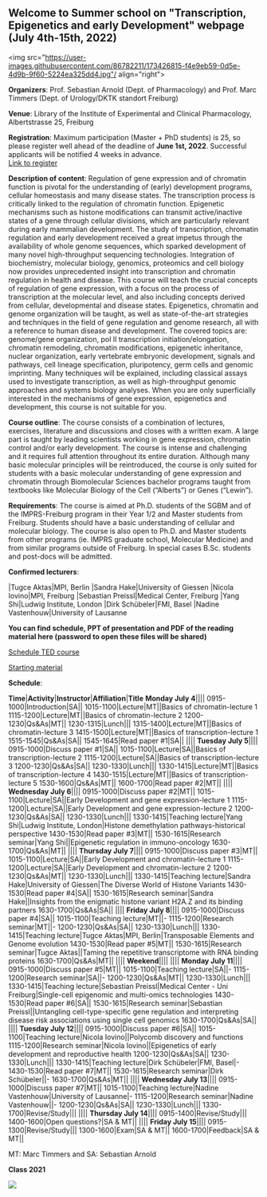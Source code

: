 ## Welcome to Summer school on "Transcription, Epigenetics and early Development" webpage (July 4th-15th, 2022)

<img src="https://user-images.githubusercontent.com/86782211/173426815-f4e9eb59-0d5e-4d9b-9f60-5224ea325dd4.jpg"/ align="right">

**Organizers**: Prof. Sebastian Arnold (Dept. of Pharmacology) and Prof. Marc Timmers (Dept. of Urology/DKTK standort Freiburg)

**Venue**: Library of the Institute of Experimental and Clinical Pharmacology, Albertstrasse 25, Freiburg

**Registration**: Maximum participation (Master + PhD students) is 25, so please register well ahead of the deadline of **June 1st, 2022**. Successful applicants will be notified 4 weeks in advance.<br>
<a href="http://www.sgbm.uni-freiburg.de/index.php?option=com_content&view=article&id=539&Itemid=397" target="_blank">
                      Link to register
                    </a>                  

**Description of content**: Regulation of gene expression and of chromatin function is pivotal for the understanding of (early) development programs, cellular homeostasis and many disease states. The transcription process is critically linked to the regulation of chromatin function. Epigenetic mechanisms such as histone modifications can transmit active/inactive states of a gene through cellular divisions, which are particularly relevant during early mammalian development. The study of transcription, chromatin regulation and early development received a great impetus through the availability of whole genome sequences, which sparked development of many novel high-throughput sequencing technologies. Integration of biochemistry, molecular biology, genomics, proteomics and cell biology now provides unprecedented insight into transcription and chromatin regulation in health and disease. This course will teach the crucial concepts of regulation of gene expression, with a focus on the process of transcription at the molecular level, and also including concepts derived from cellular, developmental and disease states. Epigenetics, chromatin and genome organization will be taught, as well as state-of-the-art strategies and techniques in the field of gene regulation and genome research, all with a reference to human disease and development. The covered topics are: genome/gene organization, pol II transcription initiation/elongation, chromatin remodeling, chromatin modifications, epigenetic inheritance, nuclear organization, early vertebrate embryonic development, signals and pathways, cell lineage specification, pluripotency, germ cells and genomic imprinting. Many techniques will be explained, including classical assays used to investigate transcription, as well as high-throughput genomic approaches and systems biology analyses. When you are only superficially interested in the mechanisms of gene expression, epigenetics and development, this course is not suitable for you.

**Course outline**: The course consists of a combination of lectures, exercises, literature and discussions and closes with a written exam. A large part is taught by leading scientists working in gene expression, chromatin control and/or early development. The course is intense and challenging and it requires full attention throughout its entire duration. Although many basic molecular principles will be reintroduced, the course is only suited for students with a basic molecular understanding of gene expression and chromatin through Biomolecular Sciences bachelor programs taught from textbooks like Molecular Biology of the Cell (“Alberts”) or Genes (“Lewin”).

**Requirements**: The course is aimed at Ph.D. students of the SGBM and of the IMPRS-Freiburg program in their Year 1/2 and Master students from Freiburg. Students should have a basic understanding of cellular and molecular biology. The course is also open to Ph.D. and Master students from other programs (ie. IMPRS graduate school, Molecular Medicine) and from similar programs outside of Freiburg. In special cases B.Sc. students and post-docs will be admitted.

**Confirmed lecturers**: 

|Tugce Aktas|MPI, Berlin
|Sandra Hake|University of Giessen
|Nicola Iovino|MPI, Freiburg
|Sebastian Preissl|Medical Center, Freiburg
|Yang Shi|Ludwig Institute, London
|Dirk Schübeler|FMI, Basel
|Nadine Vastenhouw|University of Lausanne

**You can find schedule, PPT of presentation and PDF of the reading material here (password to open these files will be shared)**

[Schedule TED course](https://github.com/epigeneticstraining/epigeneticstraining-Summer-school-on-Transcription-Epigenetics-and-early-Development-2022-/files/8891606/Schedule_TED.course_2022_V5.xlsx)

[Starting material](https://github.com/epigeneticstraining/epigeneticstraining-Summer-school-on-Transcription-Epigenetics-and-early-Development-2022-/files/8893650/starting.materials.zip)

**Schedule**:

**Time**|**Activity**|**Instructor**|**Affiliation**|**Title**
**Monday July 4**||||
0915-1000|Introduction|SA||
1015-1100|Lecture|MT||Basics of chromatin-lecture 1 
1115-1200|Lecture|MT||Basics of chromatin-lecture 2
1200-1230|Qs&As|MT||
1230-1315|Lunch|||
1315-1400|Lecture|MT||Basics of chromatin-lecture 3
1415-1500|Lecture|MT||Basics of transcription-lecture 1 
1515-1545|Qs&As|SA||
1545-1645|Read paper #1|SA||
||||
**Tuesday July 5**||||
0915-1000|Discuss paper #1|SA||
1015-1100|Lecture|SA||Basics of transcription-lecture 2
1115-1200|Lecture|SA||Basics of transcription-lecture 3
1200-1230|Qs&As|SA||
1230-1330|Lunch|||
1330-1415|Lecture|MT||Basics of transcription-lecture 4
1430-1515|Lecture|MT||Basics of transcription-lecture 5
1530-1600|Qs&As|MT||
1600-1700|Read paper #2|MT||
||||
**Wednesday July 6**||||
0915-1000|Discuss paper #2|MT||
1015-1100|Lecture|SA||Early Development and gene expression-lecture 1
1115-1200|Lecture|SA||Early Development and gene expression-lecture 2
1200-1230|Qs&As|SA||
1230-1330|Lunch|||
1330-1415|Teaching lecture|Yang Shi|Ludwig Institute, London|Histone demethylation pathways-historical perspective
1430-1530|Read paper #3|MT||
1530-1615|Research seminar|Yang Shi||Epigenetic regulation in immuno-oncology
1630-1700|Qs&As|MT||
||||
**Thursday July 7**||||
0915-1000|Discuss paper #3|MT||
1015-1100|Lecture|SA||Early Development and chromatin-lecture 1
1115-1200|Lecture|SA||Early Development and chromatin-lecture 2
1200-1230|Qs&As|MT||
1230-1330|Lunch|||
1330-1415|Teaching lecture|Sandra Hake|University of Giessen|The Diverse World of Histone Variants
1430-1530|Read paper #4|SA||
1530-1615|Research seminar|Sandra Hake||Insights from the enigmatic histone variant H2A.Z and its binding partners
1630-1700|Qs&As|SA||
||||
**Friday July 8**||||
0915-1000|Discuss paper #4|SA||
1015-1100|Teaching lecture|MT||-
1115-1200|Research seminar|MT||-
1200-1230|Qs&As|SA||
1230-1330|Lunch|||
1330-1415|Teaching lecture|Tugce Aktas|MPI, Berlin|Transposable Elements and Genome evolution
1430-1530|Read paper #5|MT||
1530-1615|Research seminar|Tugce Aktas||Taming the repetitive transcriptome with RNA binding proteins
1630-1700|Qs&As|MT||
||||
**Weekend**||||
||||
**Monday July 11**||||
0915-1000|Discuss paper #5|MT||
1015-1100|Teaching lecture|SA||-
1115-1200|Research seminar|SA||-
1200-1230|Qs&As|MT||
1230-1330|Lunch|||
1330-1415|Teaching lecture|Sebastian Preissl|Medical Center - Uni Freiburg|Single-cell epigenomic and multi-omics technologies
1430-1530|Read paper #6|SA||
1530-1615|Research seminar|Sebastian Preissl||Untangling cell-type-specific gene regulation and interpreting disease risk associations using single cell genomics
1630-1700|Qs&As|SA||
||||
**Tuesday July 12**||||
0915-1000|Discuss paper #6|SA||
1015-1100|Teaching lecture|Nicola Iovino||Polycomb discovery and functions
1115-1200|Research seminar|Nicola Iovino||Epigenetics of early development and reproductive health
1200-1230|Qs&As|SA||
1230-1330|Lunch|||
1330-1415|Teaching lecture|Dirk Schübeler|FMI, Basel|-
1430-1530|Read paper #7|MT||
1530-1615|Research seminar|Dirk Schübeler||-
1630-1700|Qs&As|MT||
||||
**Wednesday July 13**||||
0915-1000|Discuss paper #7|MT||
1015-1100|Teaching lecture|Nadine Vastenhouw|University of Lausanne|-
1115-1200|Research seminar|Nadine Vastenhouw||-
1200-1230|Qs&As|SA||
1230-1330|Lunch|||
1330-1700|Revise/Study|||
||||
**Thursday July 14**||||
0915-1400|Revise/Study|||
1400-1600|Open questions?|SA & MT||
||||
**Friday July 15**||||
0915-1300|Revise/Study|||
1300-1600|Exam|SA & MT||
1600-1700|Feedback|SA & MT||

MT: Marc Timmers and SA: Sebastian Arnold

**Class 2021**

<p align="center">
  <img src="https://user-images.githubusercontent.com/86782211/126693636-06dbf506-fe5d-4656-a7cc-7a37e3ebc545.jpg" align='left'/>
</p>
